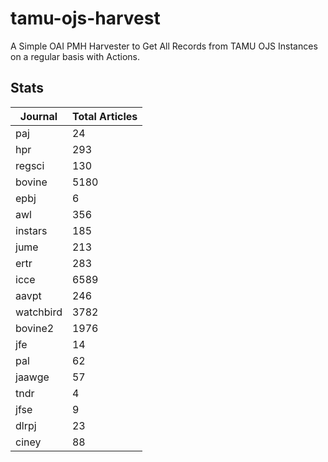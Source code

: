 # tamu-ojs-harvest

A Simple OAI PMH Harvester to Get All Records from TAMU OJS Instances on a regular basis with Actions.

## Stats

| Journal | Total Articles |
| -------- | ------- |
| paj | 24 |
| hpr | 293 |
| regsci | 130 |
| bovine | 5180 |
| epbj | 6 |
| awl | 356 |
| instars | 185 |
| jume | 213 |
| ertr | 283 |
| icce | 6589 |
| aavpt | 246 |
| watchbird | 3782 |
| bovine2 | 1976 |
| jfe | 14 |
| pal | 62 |
| jaawge | 57 |
| tndr | 4 |
| jfse | 9 |
| dlrpj | 23 |
| ciney | 88 |

